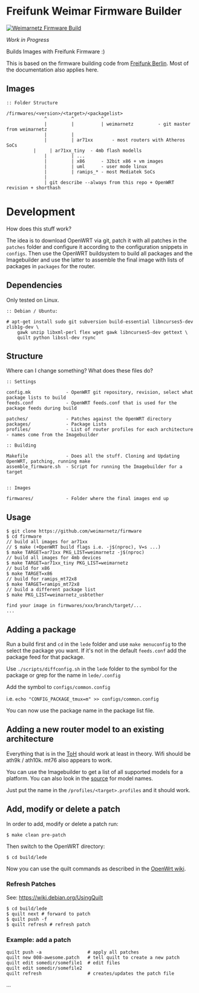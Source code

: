 # Freifunk Weimar Firmware Builder

[![Weimarnetz Firmware Build](https://github.com/weimarnetz/firmware/actions/workflows/firmwarebuild.yml/badge.svg)](https://github.com/weimarnetz/firmware/actions/workflows/firmwarebuild.yml)

*Work in Progress* 

Builds Images with Freifunk Firmware :)

This is based on the firmware building code from [Freifunk Berlin](https://github.com/freifunk-berlin/firmware). Most of the documentation also applies here. 



## Images

```
:: Folder Structure

/firmwares/<version>/<target>/<packagelist> 
              ^         ^          ^
              |         |          | weimarnetz         - git master from weimarnetz
              |         |
              |         | ar71xx       - most routers with Atheros SoCs
	      |		| ar71xx_tiny  - 4mb flash modells
              |         | ... 
              |         | x86      - 32bit x86 + vm images
              |         | uml      - user mode linux
              |         | ramips_* - most Mediatek SoCs
              |
              | git describe --always from this repo + OpenWRT revision + shorthash

```

# Development 

How does this stuff work? 

The idea is to download OpenWRT via git, patch it with all patches in the `patches` folder and configure it according to the configuration snippets in `configs`. 
Then use the OpenWRT buildsystem to build all packages and the Imagebuilder and use the latter to assemble the final image with lists of packages in `packages` for the router. 

## Dependencies 

Only tested on Linux. 

```
:: Debian / Ubuntu: 

# apt-get install sudo git subversion build-essential libncurses5-dev zlib1g-dev \
    gawk unzip libxml-perl flex wget gawk libncurses5-dev gettext \ 
    quilt python libssl-dev rsync 
```

## Structure  

Where can I change something? What does these files do? 

```
:: Settings

config.mk             - OpenWRT git repository, revision, select what package lists to build
feeds.conf            - OpenWRT feeds.conf that is used for the package feeds during build

patches/              - Patches against the OpenWRT directory 
packages/             - Package Lists 
profiles/             - List of router profiles for each architecture - names come from the Imagebuilder

:: Building 

Makefile              - Does all the stuff. Cloning and Updating OpenWRT, patching, running make
assemble_firmware.sh  - Script for running the Imagebuilder for a target


:: Images  

firmwares/            - Folder where the final images end up 

```

## Usage 

```
$ git clone https://github.com/weimarnetz/firmware
$ cd firmware
// build all images for ar71xx
// $ make (+OpenWRT build flags i.e. -j$(nproc), V=s ...)
$ make TARGET=ar71xx PKG_LIST=weimarnetz -j$(nproc)
// build all images for 4mb devices 
$ make TARGET=ar71xx_tiny PKG_LIST=weimarnetz
// build for x86
$ make TARGET=x86
// build for ramips_mt72x8 
$ make TARGET=ramips_mt72x8
// build a different package list
$ make PKG_LIST=weimarnetz_usbtether

find your image in firmwares/xxx/branch/target/... 
...
``` 

## Adding a package 

Run a build first and `cd` in the `lede` folder and use `make menuconfig` to the select the package you want. If it's not in the default `feeds.conf` add the package feed for that package. 

Use `./scripts/diffconfig.sh` in the `lede` folder to the symbol for the package or grep for the name in `lede/.config` 

Add the symbol to `configs/common.config` 

i.e. `echo "CONFIG_PACKAGE_tmux=m" >> configs/common.config`

You can now use the package name in the package list file. 

## Adding a new router model to an existing architecture

Everything that is in the [ToH](https://lede-project.org/toh/start) should work at least in theory. Wifi should be ath9k / ath10k. mt76 also appears to work. 

You can use the Imagebuilder to get a list of all supported models for a platform. You can also look in the [source](https://git.lede-project.org/?p=source.git;a=tree;f=target/linux/ar71xx/image) for model names. 

Just put the name in the `/profiles/<target>.profiles` and it should work. 

## Add, modify or delete a patch

In order to add, modify or delete a patch run:

    $ make clean pre-patch

Then switch to the OpenWRT directory:

    $ cd build/lede

Now you can use the quilt commands as described in the [OpenWrt wiki](https://wiki.openwrt.org/doc/devel/patches).

### Refresh Patches 

See: https://wiki.debian.org/UsingQuilt

```
$ cd build/lede 
$ quilt next # forward to patch 
$ quilt push -f 
$ quilt refresh # refresh patch 
```

### Example: add a patch

```
quilt push -a                 # apply all patches
quilt new 008-awesome.patch   # tell quilt to create a new patch
quilt edit somedir/somefile1  # edit files
quilt edit somedir/somefile2
quilt refresh                 # creates/updates the patch file
```

...
